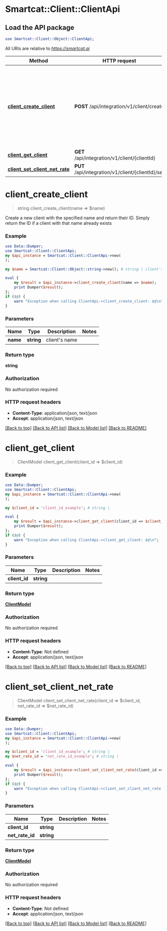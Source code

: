 # Smartcat::Client::ClientApi

## Load the API package
```perl
use Smartcat::Client::Object::ClientApi;
```

All URIs are relative to *https://smartcat.ai*

Method | HTTP request | Description
------------- | ------------- | -------------
[**client_create_client**](ClientApi.md#client_create_client) | **POST** /api/integration/v1/client/create | Create a new client with the specified name and return their ID.              Simply return the ID if a client with that name already exists
[**client_get_client**](ClientApi.md#client_get_client) | **GET** /api/integration/v1/client/{clientId} | 
[**client_set_client_net_rate**](ClientApi.md#client_set_client_net_rate) | **PUT** /api/integration/v1/client/{clientId}/set | 


# **client_create_client**
> string client_create_client(name => $name)

Create a new client with the specified name and return their ID.              Simply return the ID if a client with that name already exists

### Example 
```perl
use Data::Dumper;
use Smartcat::Client::ClientApi;
my $api_instance = Smartcat::Client::ClientApi->new(
);

my $name = Smartcat::Client::Object::string->new(); # string | client's name

eval { 
    my $result = $api_instance->client_create_client(name => $name);
    print Dumper($result);
};
if ($@) {
    warn "Exception when calling ClientApi->client_create_client: $@\n";
}
```

### Parameters

Name | Type | Description  | Notes
------------- | ------------- | ------------- | -------------
 **name** | **string**| client&#39;s name | 

### Return type

**string**

### Authorization

No authorization required

### HTTP request headers

 - **Content-Type**: application/json, text/json
 - **Accept**: application/json, text/json

[[Back to top]](#) [[Back to API list]](../README.md#documentation-for-api-endpoints) [[Back to Model list]](../README.md#documentation-for-models) [[Back to README]](../README.md)

# **client_get_client**
> ClientModel client_get_client(client_id => $client_id)



### Example 
```perl
use Data::Dumper;
use Smartcat::Client::ClientApi;
my $api_instance = Smartcat::Client::ClientApi->new(
);

my $client_id = 'client_id_example'; # string | 

eval { 
    my $result = $api_instance->client_get_client(client_id => $client_id);
    print Dumper($result);
};
if ($@) {
    warn "Exception when calling ClientApi->client_get_client: $@\n";
}
```

### Parameters

Name | Type | Description  | Notes
------------- | ------------- | ------------- | -------------
 **client_id** | **string**|  | 

### Return type

[**ClientModel**](ClientModel.md)

### Authorization

No authorization required

### HTTP request headers

 - **Content-Type**: Not defined
 - **Accept**: application/json, text/json

[[Back to top]](#) [[Back to API list]](../README.md#documentation-for-api-endpoints) [[Back to Model list]](../README.md#documentation-for-models) [[Back to README]](../README.md)

# **client_set_client_net_rate**
> ClientModel client_set_client_net_rate(client_id => $client_id, net_rate_id => $net_rate_id)



### Example 
```perl
use Data::Dumper;
use Smartcat::Client::ClientApi;
my $api_instance = Smartcat::Client::ClientApi->new(
);

my $client_id = 'client_id_example'; # string | 
my $net_rate_id = 'net_rate_id_example'; # string | 

eval { 
    my $result = $api_instance->client_set_client_net_rate(client_id => $client_id, net_rate_id => $net_rate_id);
    print Dumper($result);
};
if ($@) {
    warn "Exception when calling ClientApi->client_set_client_net_rate: $@\n";
}
```

### Parameters

Name | Type | Description  | Notes
------------- | ------------- | ------------- | -------------
 **client_id** | **string**|  | 
 **net_rate_id** | **string**|  | 

### Return type

[**ClientModel**](ClientModel.md)

### Authorization

No authorization required

### HTTP request headers

 - **Content-Type**: Not defined
 - **Accept**: application/json, text/json

[[Back to top]](#) [[Back to API list]](../README.md#documentation-for-api-endpoints) [[Back to Model list]](../README.md#documentation-for-models) [[Back to README]](../README.md)

